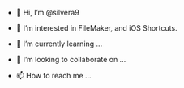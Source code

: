 - 👋 Hi, I’m @silvera9
- 👀 I’m interested in FileMaker, and iOS Shortcuts.

- 🌱 I’m currently learning ...
- 💞️ I’m looking to collaborate on ...
- 📫 How to reach me ...

<!---
silvera9/silvera9 is a ✨ special ✨ repository because its `README.md` (this file) appears on your GitHub profile.
You can click the Preview link to take a look at your changes.
--->
